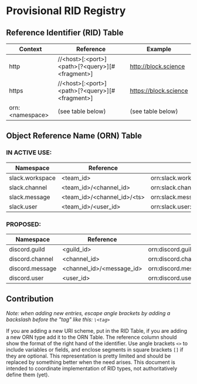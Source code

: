 # Provisional RID Registry
## Reference Identifier (RID) Table

Context | Reference | Example
--- | --- | --- 
http | //\<host>[:\<port>]\<path>[?\<query>][#\<fragment>] | http://block.science 
https | //\<host>[:\<port>]\<path>[?\<query>][#\<fragment>] | https://block.science  
orn:\<namespace> | (see table below) | (see table below) 

## Object Reference Name (ORN) Table

### **IN ACTIVE USE:**
Namespace | Reference | Example
--- | --- | --- 
slack.workspace | \<team_id> | orn:slack.workspace:TA2E6KPK3
slack.channel | \<team_id>/\<channel_id> | orn:slack.channel:TA2E6KPK3/C0593RJJ2CW
slack.message | \<team_id>/\<channel_id>/\<ts> | orn:slack.message:TA2E6KPK3/C0593RJJ2CW/1731942828.456509
slack.user | \<team_id>/\<user_id> | orn:slack.user:TA2E6KPK3/U04PMMHGERJ

### **PROPOSED:**
Namespace | Reference | Example
--- | --- | --- 
discord.guild | \<guild_id> | orn:discord.guild:845050172501262337
discord.channel | \<channel_id> | orn:discord.channel:845050173074702368
discord.message | \<channel_id>/\<message_id> | orn:discord.message:845050173074702368/1283346875046563891
discord.user | \<user_id> | orn:discord.user:151856436710866944

## Contribution
*Note: when adding new entries, escape angle brackets by adding a backslash before the "tag" like this: `\<tag>`*

If you are adding a new URI scheme, put in the RID Table, if you are adding a new ORN type add it to the ORN Table. The reference column should show the format of the right hand of the identifier. Use angle brackets `<>` to include variables or fields, and enclose segments in square brackets `[]` if they are optional. This representation is pretty limited and should be replaced by something better when the need arises. This document is intended to coordinate implementation of RID types, not authoritatively define them (yet).
